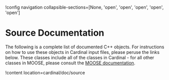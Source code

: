 !config navigation collapsible-sections=[None, 'open', 'open', 'open', 'open', 'open']

# Source Documentation

The following is a complete list of documented C++ objects. For instructions
on how to use these objects in Cardinal input files, please peruse the links below.
These classes include
all of the classes in Cardinal - for all other classes in MOOSE, please consult
the [MOOSE documentation](https://mooseframework.inl.gov/source/index.html).

!content location=cardinal/doc/source
